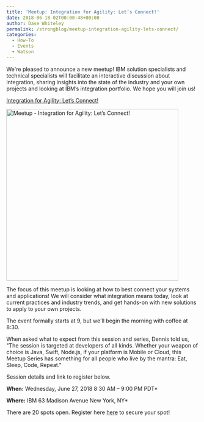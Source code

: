 ```yaml
---
title: 'Meetup: Integration for Agility: Let’s Connect!'
date: 2018-06-18-02T00:00:48+00:00
author: Dave Whiteley
permalink: /strongblog/meetup-integration-agility-lets-connect/
categories:
  - How-To
  - Events
  - Watson 
---
```


We're pleased to announce a new meetup! IBM solution specialists and technical specialists will facilitate an interactive discussion about integration, sharing insights into the state of the industry and your own projects and looking at IBM’s integration portfolio. We hope you will join us!

[Integration for Agility: Let’s Connect!](https://www.meetup.com/New-York-Cloud-Integration-Meetup/events/251764136/)
  
<!--more-->

<img class="aligncenter" src="https://strongloop.com/blog-assets/2018/06/integration-meetup.jpeg" alt="Meetup - Integration for Agility: Let’s Connect!" style="width: 450px; margin:auto;"/>

The focus of this meetup is looking at how to best connect your systems and applications! We will consider what integration means today, look at current practices and industry trends, and get hands-on with new solutions to apply to your own projects.

The event formally starts at 9, but we'll begin the morning with coffee at 8:30.


When asked what to expect from this session and series, Dennis told us, "The session is targeted at developers of all kinds.  Whether your weapon of choice is Java, Swift, Node.js, if your platform is Mobile or Cloud, this Meetup Series has something for all people who live by the mantra: Eat, Sleep, Code, Repeat."

Session details and link to register below.

**When:** Wednesday, June 27, 2018
8:30 AM – 9:00 PM PDT*

**Where:** IBM
63 Madison Avenue
New York, NY*

There are 20 spots open. Register here [here](https://www.meetup.com/New-York-Cloud-Integration-Meetup/events/251764136/) to secure your spot! 

